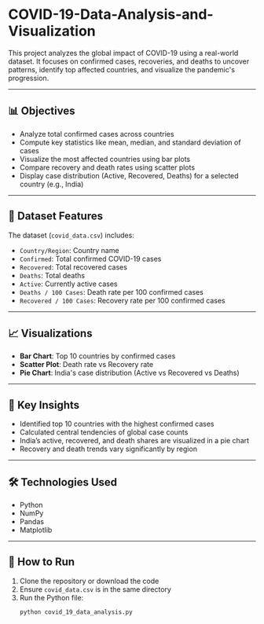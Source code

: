 # COVID-19-Data-Analysis-and-Visualization
 

This project analyzes the global impact of COVID-19 using a real-world dataset. It focuses on confirmed cases, recoveries, and deaths to uncover patterns, identify top affected countries, and visualize the pandemic's progression.

---

## 📊 Objectives

- Analyze total confirmed cases across countries
- Compute key statistics like mean, median, and standard deviation of cases
- Visualize the most affected countries using bar plots
- Compare recovery and death rates using scatter plots
- Display case distribution (Active, Recovered, Deaths) for a selected country (e.g., India)

---

## 📁 Dataset Features

The dataset (`covid_data.csv`) includes:

- `Country/Region`: Country name
- `Confirmed`: Total confirmed COVID-19 cases
- `Recovered`: Total recovered cases
- `Deaths`: Total deaths
- `Active`: Currently active cases
- `Deaths / 100 Cases`: Death rate per 100 confirmed cases
- `Recovered / 100 Cases`: Recovery rate per 100 confirmed cases

---

## 📈 Visualizations

- **Bar Chart**: Top 10 countries by confirmed cases
- **Scatter Plot**: Death rate vs Recovery rate
- **Pie Chart**: India's case distribution (Active vs Recovered vs Deaths)

---

## 🧠 Key Insights

- Identified top 10 countries with the highest confirmed cases
- Calculated central tendencies of global case counts
- India’s active, recovered, and death shares are visualized in a pie chart
- Recovery and death trends vary significantly by region

---

## 🛠️ Technologies Used

- Python
- NumPy
- Pandas
- Matplotlib

---

## 📝 How to Run

1. Clone the repository or download the code
2. Ensure `covid_data.csv` is in the same directory
3. Run the Python file:
   ```bash
   python covid_19_data_analysis.py
